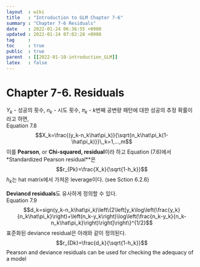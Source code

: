 ```yaml
---
layout  : wiki
title   : "Introduction to GLM Chapter 7-6"
summary : "Chapter 7-6 Residuals"
date    : 2022-01-24 06:36:55 +0900
updated : 2022-01-24 07:02:28 +0900
tag     : 
toc     : true
public  : true
parent  : [[2022-01-10-introduction_GLM]]
latex   : false
---
```


# Chapter 7-6. Residuals

$Y_k$ - 성공의 횟수, $n_k$ - 시도 횟수, $\pi_k$ - $k$번째 공변량 패턴에 대한 성공의 추정 확률이라고 하면,  
Equation 7.8  
$$X_k=\frac{(y_k-n_k\hat\pi_k)}{\sqrt{n_k\hat\pi_k(1-\hat\pi_k)}}\,,k=1,...,m$$
이를 **Pearson**, or **Chi-squared, residual**이라 하고 Equation (7.6)에서 *Standardized Pearson residual**은  
$$r_{Pk}=\frac{X_k}{\sqrt{1-h_k}}$$
$h_k$는 hat matrix에서 가져온 leverage이다. (see Sction 6.2.6)  

**Deviancd residuals**도 유사하게 정의할 수 있다.  
Equation 7.9  
$$d_k=sign(y_k-n_k\hat\pi_k)\left\{2\left[y_k\log\left(\frac{y_k}{n_k\hat\pi_k}\right)+\left(n_k-y_k\right)\log\left(\frac{n_k-y_k}{n_k-n_k\hat\pi_k}\right)\right]\right\}^{1/2}$$
표준화된 deviance residual은 아래와 같이 정의된다.  
$$r_{Dk}=\frac{d_k}{\sqrt{1-h_k}}$$
Pearson and deviance residuals can be used for checking the adequacy of a model

